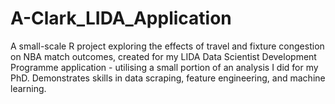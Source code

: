 # A-Clark_LIDA_Application
A small-scale R project exploring the effects of travel and fixture congestion on NBA match outcomes, created for my LIDA Data Scientist Development Programme application - utilising a small portion of an analysis I did for my PhD. Demonstrates skills in data scraping, feature engineering, and machine learning.
